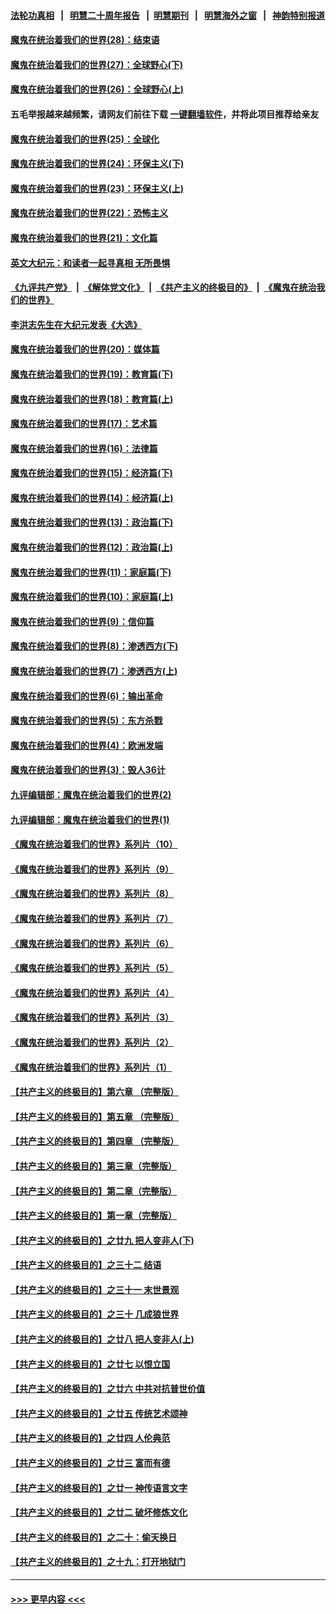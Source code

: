 #### [法轮功真相](https://github.com/gfw-breaker/truth/blob/master/README.md?t=0) &nbsp;&nbsp;|&nbsp;&nbsp; [明慧二十周年报告](https://github.com/gfw-breaker/mh-reports/blob/master/README.md?t=0) &nbsp;&nbsp;|&nbsp;&nbsp;[明慧期刊](https://github.com/gfw-breaker/mh-qikan) &nbsp;&nbsp;|&nbsp;&nbsp; [明慧海外之窗](https://github.com/gfw-breaker/mh-news/blob/master/README.md?t=0) &nbsp;&nbsp;|&nbsp;&nbsp; [神韵特别报道](https://github.com/gfw-breaker/mh-news/blob/master/shenyun.md?t=0)
#### [魔鬼在统治着我们的世界(28)：结束语](../pages/nsc422/n10936246.md?t=07140951) 
#### [魔鬼在统治着我们的世界(27)：全球野心(下)](../pages/nsc422/n10928319.md?t=07140951) 
#### [魔鬼在统治着我们的世界(26)：全球野心(上)](../pages/nsc422/n10900318.md?t=07140951) 
#### 五毛举报越来越频繁，请网友们前往下载 [一键翻墙软件](https://github.com/gfw-breaker/ssr-accounts)，并将此项目推荐给亲友
#### [魔鬼在统治着我们的世界(25)：全球化](../pages/nsc422/n10788205.md?t=07140951) 
#### [魔鬼在统治着我们的世界(24)：环保主义(下)](../pages/nsc422/n10695307.md?t=07140951) 
#### [魔鬼在统治着我们的世界(23)：环保主义(上)](../pages/nsc422/n10688613.md?t=07140951) 
#### [魔鬼在统治着我们的世界(22)：恐怖主义](../pages/nsc422/n10614727.md?t=07140951) 
#### [魔鬼在统治着我们的世界(21)：文化篇](../pages/nsc422/n10597706.md?t=07140951) 
#### [英文大纪元：和读者一起寻真相 无所畏惧](../pages/nsc422/n12542027.md?t=07140951) 
#### [《九评共产党》](https://github.com/begood0513/9ping.md/blob/master/README.md) &nbsp;|&nbsp; [《解体党文化》](../../../../jtdwh.md/blob/master/README.md)  &nbsp;|&nbsp; [《共产主义的终极目的》](../../../../gczydzjmd.md/blob/master/README.md) &nbsp;|&nbsp; [《魔鬼在统治我们的世界》](../../../../mgztzwmdsj.md/blob/master/README.md) 
#### [李洪志先生在大纪元发表《大选》](../pages/nsc422/n12534746.md?t=07140951) 
#### [魔鬼在统治着我们的世界(20)：媒体篇](../pages/nsc422/n10586579.md?t=07140951) 
#### [魔鬼在统治着我们的世界(19)：教育篇(下)](../pages/nsc422/n10564808.md?t=07140951) 
#### [魔鬼在统治着我们的世界(18)：教育篇(上)](../pages/nsc422/n10526970.md?t=07140951) 
#### [魔鬼在统治着我们的世界(17)：艺术篇](../pages/nsc422/n10499093.md?t=07140951) 
#### [魔鬼在统治着我们的世界(16)：法律篇](../pages/nsc422/n10485969.md?t=07140951) 
#### [魔鬼在统治着我们的世界(15)：经济篇(下)](../pages/nsc422/n10469975.md?t=07140951) 
#### [魔鬼在统治着我们的世界(14)：经济篇(上)](../pages/nsc422/n10457370.md?t=07140951) 
#### [魔鬼在统治着我们的世界(13)：政治篇(下)](../pages/nsc422/n10448270.md?t=07140951) 
#### [魔鬼在统治着我们的世界(12)：政治篇(上)](../pages/nsc422/n10444576.md?t=07140951) 
#### [魔鬼在统治着我们的世界(11)：家庭篇(下)](../pages/nsc422/n10440961.md?t=07140951) 
#### [魔鬼在统治着我们的世界(10)：家庭篇(上)](../pages/nsc422/n10435448.md?t=07140951) 
#### [魔鬼在统治着我们的世界(9)：信仰篇](../pages/nsc422/n10432159.md?t=07140951) 
#### [魔鬼在统治着我们的世界(8)：渗透西方(下)](../pages/nsc422/n10429603.md?t=07140951) 
#### [魔鬼在统治着我们的世界(7)：渗透西方(上)](../pages/nsc422/n10426013.md?t=07140951) 
#### [魔鬼在统治着我们的世界(6)：输出革命](../pages/nsc422/n10421536.md?t=07140951) 
#### [魔鬼在统治着我们的世界(5)：东方杀戮](../pages/nsc422/n10417707.md?t=07140951) 
#### [魔鬼在统治着我们的世界(4)：欧洲发端](../pages/nsc422/n10414890.md?t=07140951) 
#### [魔鬼在统治着我们的世界(3)：毁人36计](../pages/nsc422/n10411583.md?t=07140951) 
#### [九评编辑部：魔鬼在统治着我们的世界(2)](../pages/nsc422/n10410036.md?t=07140951) 
#### [九评编辑部：魔鬼在统治着我们的世界(1)](../pages/nsc422/n10406825.md?t=07140951) 
#### [《魔鬼在统治着我们的世界》系列片（10）](../pages/nsc422/n12292670.md?t=07140951) 
#### [《魔鬼在统治着我们的世界》系列片（9）](../pages/nsc422/n12290859.md?t=07140951) 
#### [《魔鬼在统治着我们的世界》系列片（8）](../pages/nsc422/n12287445.md?t=07140951) 
#### [《魔鬼在统治着我们的世界》系列片（7）](../pages/nsc422/n12283425.md?t=07140951) 
#### [《魔鬼在统治着我们的世界》系列片（6）](../pages/nsc422/n12282314.md?t=07140951) 
#### [《魔鬼在统治着我们的世界》系列片（5）](../pages/nsc422/n12281419.md?t=07140951) 
#### [《魔鬼在统治着我们的世界》系列片（4）](../pages/nsc422/n12274024.md?t=07140951) 
#### [《魔鬼在统治着我们的世界》系列片（3）](../pages/nsc422/n12271322.md?t=07140951) 
#### [《魔鬼在统治着我们的世界》系列片（2）](../pages/nsc422/n12269049.md?t=07140951) 
#### [《魔鬼在统治着我们的世界》系列片（1）](../pages/nsc422/n12267575.md?t=07140951) 
#### [【共产主义的终极目的】第六章 （完整版）](../pages/nsc422/n11428913.md?t=07140951) 
#### [【共产主义的终极目的】第五章 （完整版）](../pages/nsc422/n11428912.md?t=07140951) 
#### [【共产主义的终极目的】第四章 （完整版）](../pages/nsc422/n11428907.md?t=07140951) 
#### [【共产主义的终极目的】第三章（完整版）](../pages/nsc422/n11428848.md?t=07140951) 
#### [【共产主义的终极目的】第二章（完整版）](../pages/nsc422/n11428831.md?t=07140951) 
#### [【共产主义的终极目的】第一章（完整版）](../pages/nsc422/n11417651.md?t=07140951) 
#### [【共产主义的终极目的】之廿九 把人变非人(下)](../pages/nsc422/n11344140.md?t=07140951) 
#### [【共产主义的终极目的】之三十二 结语](../pages/nsc422/n11360535.md?t=07140951) 
#### [【共产主义的终极目的】之三十一 末世景观](../pages/nsc422/n11351129.md?t=07140951) 
#### [【共产主义的终极目的】之三十 几成狼世界](../pages/nsc422/n11348280.md?t=07140951) 
#### [【共产主义的终极目的】之廿八 把人变非人(上)](../pages/nsc422/n11340492.md?t=07140951) 
#### [【共产主义的终极目的】之廿七 以恨立国](../pages/nsc422/n11336944.md?t=07140951) 
#### [【共产主义的终极目的】之廿六 中共对抗普世价值](../pages/nsc422/n11324785.md?t=07140951) 
#### [【共产主义的终极目的】之廿五 传统艺术颂神](../pages/nsc422/n11296396.md?t=07140951) 
#### [【共产主义的终极目的】之廿四 人伦典范](../pages/nsc422/n11296397.md?t=07140951) 
#### [【共产主义的终极目的】之廿三 富而有德](../pages/nsc422/n11283598.md?t=07140951) 
#### [【共产主义的终极目的】之廿一 神传语言文字](../pages/nsc422/n11263265.md?t=07140951) 
#### [【共产主义的终极目的】之廿二 破坏修炼文化](../pages/nsc422/n11245728.md?t=07140951) 
#### [【共产主义的终极目的】之二十：偷天换日](../pages/nsc422/n11238846.md?t=07140951) 
#### [【共产主义的终极目的】之十九：打开地狱门](../pages/nsc422/n11206376.md?t=07140951) 

----
#### [ >>> 更早内容 <<< ](../indexes/nsc422-earlier.md)

